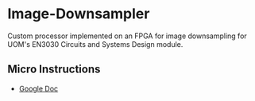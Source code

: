 # Image-Downsampler
Custom processor implemented on an FPGA for image downsampling for UOM's EN3030 Circuits and Systems Design module.

## Micro Instructions

* [Google Doc](https://docs.google.com/document/d/1028hsUJKepAL6kfoBulOBk_25bebY80FS1wIMX07NTk/edit?usp=sharing)

